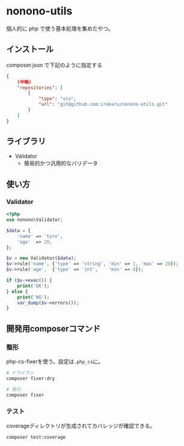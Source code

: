 # nonono-utils

個人的に php で使う基本処理を集めたやつ。

## インストール

composer.json で下記のように指定する

```json
{
    (中略)
    "repositories": [
        {
            "type": "vcs",
            "url": "git@github.com:irokaru/nonono-utils.git"
        }
    ]
}
```

## ライブラリ

- Validator
  - 簡易的かつ汎用的なバリデータ

## 使い方

### Validator

```php
<?php
use nonono\Validator;

$data = {
    'name' => 'taro',
    'age'  => 20,
};

$v = new Validator($data);
$v->rule('name', {'type' => 'string', 'min' => 1, 'max' => 20});
$v->rule('age',  {'type' => 'int',    'min' => 0});

if ($v->exec()) {
    print('OK');
} else {
    print('NG');
    var_dump($v->errors());
}
```

## 開発用composerコマンド

### 整形

php-cs-fixerを使う。設定は`.php_cs`に。

```bash
# ドライラン
composer fixer:dry

# 実行
composer fixer
```

### テスト

coverageディレクトリが生成されてカバレッジが確認できる。

```bash
composer test:coverage
```